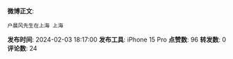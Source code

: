 **微博正文**: 
```
户晨风先生在上海 上海
```
**发布时间**: 2024-02-03 18:17:00
**发布工具**: iPhone 15 Pro
**点赞数**: 96
**转发数**: 0
**评论数**: 24
